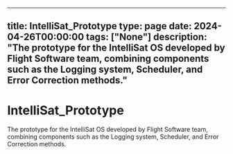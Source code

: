 
---
title: IntelliSat_Prototype
type: page
date: 2024-04-26T00:00:00
tags: ["None"]
description: "The prototype for the IntelliSat OS developed by Flight Software team, combining components such as the Logging system, Scheduler, and Error Correction methods."
---


# IntelliSat_Prototype
The prototype for the IntelliSat OS developed by Flight Software team, combining components such as the Logging system, Scheduler, and Error Correction methods.
